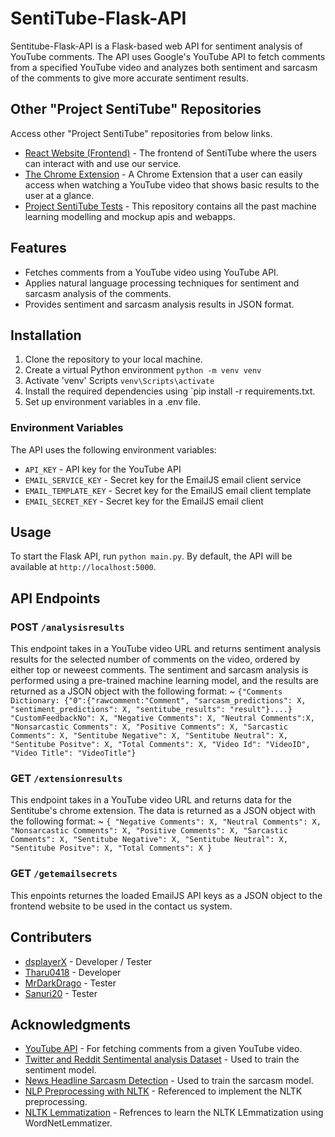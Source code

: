 # SentiTube-Flask-API

Sentitube-Flask-API is a Flask-based web API for sentiment analysis of YouTube comments. The API uses Google's YouTube API to fetch comments from a specified YouTube video and analyzes both sentiment and sarcasm of the comments to give more accurate sentiment results.

## Other "Project SentiTube" Repositories

Access other "Project SentiTube" repositories from below links.

- [React Website (Frontend)](https://github.com/dsplayerX/project-sentitube-flask-api) - The frontend of SentiTube where the users can interact with and use our service.
- [The Chrome Extension](https://github.com/dsplayerX/project-sentitube-chrome-extension) - A Chrome Extension that a user can easily access when watching a YouTube video that shows basic results to the user at a glance.
- [Project SentiTube Tests](https://github.com/dsplayerX/project-sentitube-tests) - This repository contains all the past machine learning modelling and mockup apis and webapps.

## Features

- Fetches comments from a YouTube video using YouTube API.
- Applies natural language processing techniques for sentiment and sarcasm analysis of the comments.
- Provides sentiment and sarcasm analysis results in JSON format.

## Installation

1. Clone the repository to your local machine.
2. Create a virtual Python environment `python -m venv venv`
3. Activate 'venv' Scripts `venv\Scripts\activate`
4. Install the required dependencies using `pip install -r requirements.txt.
5. Set up environment variables in a .env file.

### Environment Variables

The API uses the following environment variables:

- `API_KEY` - API key for the YouTube API
- `EMAIL_SERVICE_KEY` - Secret key for the EmailJS email client service
- `EMAIL_TEMPLATE_KEY` - Secret key for the EmailJS email client template
- `EMAIL_SECRET_KEY` - Secret key for the EmailJS email client

## Usage

To start the Flask API, run `python main.py`. By default, the API will be available at `http://localhost:5000`.

## API Endpoints

### POST `/analysisresults`

This endpoint takes in a YouTube video URL and returns sentiment analysis results for the selected number of comments on the video, ordered by either top or neweest comments. The sentiment and sarcasm analysis is performed using a pre-trained machine learning model, and the results are returned as a JSON object with the following format: ~ `{"Comments Dictionary: {"0":{"rawcomment:"Comment", "sarcasm_predictions": X, "sentiment_predictions": X, "sentitube_results": "result"}....} "CustomFeedbackNo": X,
"Negative Comments": X,
"Neutral Comments":X,
"Nonsarcastic Comments": X,
"Positive Comments": X,
"Sarcastic Comments": X,
"Sentitube Negative": X,
"Sentitube Neutral": X,
"Sentitube Positve": X,
"Total Comments": X,
"Video Id": "VideoID",
"Video Title": "VideoTitle"}`

### GET `/extensionresults`

This endpoint takes in a YouTube video URL and returns data for the Sentitube's chrome extension. The data is returned as a JSON object with the following format: ~ `{
    "Negative Comments": X,
    "Neutral Comments": X,
    "Nonsarcastic Comments": X,
    "Positive Comments": X,
    "Sarcastic Comments": X,
    "Sentitube Negative": X,
    "Sentitube Neutral": X,
    "Sentitube Positve": X,
    "Total Comments": X
}`

### GET `/getemailsecrets`

This enpoints returnes the loaded EmailJS API keys as a JSON object to the frontend website to be used in the contact us system.

## Contributers

- [dsplayerX](https://github.com/dsplayerX) - Developer / Tester
- [Tharu0418](https://github.com/TharU0418) - Developer
- [MrDarkDrago](https://github.com/MrDarkDrago) - Tester
- [Sanuri20](https://github.com/Sanuri20) - Tester

## Acknowledgments

- [YouTube API](https://developers.google.com/youtube/v3) - For fetching comments from a given YouTube video.
- [Twitter and Reddit Sentimental analysis Dataset](https://www.kaggle.com/datasets/cosmos98/twitter-and-reddit-sentimental-analysis-dataset) - Used to train the sentiment model.
- [News Headline Sarcasm Detection](https://www.kaggle.com/gcdatkin/news-headline-sarcasm-detection) - Used to train the sarcasm model.
- [NLP Preprocessing with NLTK](https://towardsdatascience.com/nlp-preprocessing-with-nltk-3c04ee00edc0) - Referenced to implement the NLTK preprocessing.
- [NLTK Lemmatization](https://www.holisticseo.digital/python-seo/nltk/lemmatize) - Refrences to learn the NLTK LEmmatization using WordNetLemmatizer.
